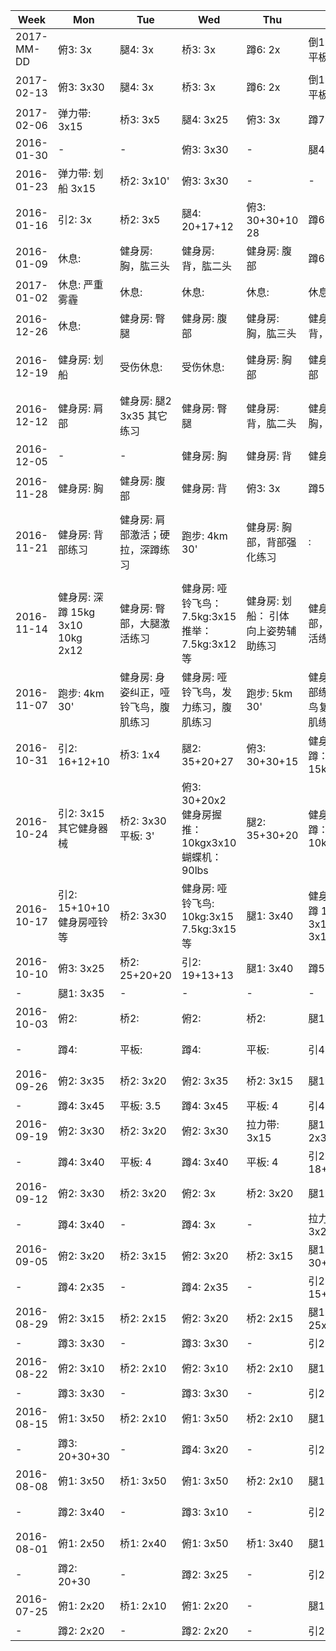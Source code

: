 | Week | Mon | Tue | Wed | Thu | Fri | Sat | Sun |
| ---- | --- | --- | --- | --- | --- | --- | --- |
| 2017-MM-DD | 俯3: 3x | 腿4: 3x | 桥3: 3x | 蹲6: 2x | 倒1: 3x30'  平板 3' | 引2: 3x | - |
| 2017-02-13 | 俯3: 3x30 | 腿4: 3x | 桥3: 3x | 蹲6: 2x | 倒1: 3x30'  平板 3' | 引2: 3x | - |
| 2017-02-06 | 弹力带: 3x15 | 桥3: 3x5 | 腿4: 3x25 | 俯3: 3x | 蹲7: 右 1x5 | 平板: 4 | - |
| 2016-01-30 | - | - | 俯3: 3x30 | - | 腿4: 3x25 | - | - |
| 2016-01-23 | 弹力带: 划船 3x15 | 桥2: 3x10' | 俯3: 3x30 | - | - | - | - |
| 2016-01-16 | 引2: 3x | 桥2: 3x5 | 腿4: 20+17+12 | 俯3: 30+30+10  28 | 蹲6: 2x20 | 平板: 4 | - |
| 2016-01-09 | 休息:  | 健身房: 胸，肱三头 | 健身房: 背，肱二头 | 健身房: 腹部 | 蹲6: 2x20 | 休息:  | 俯3: 30+30+20 |
| 2017-01-02 | 休息: 严重雾霾 | 休息:  | 休息:  | 休息:  | 休息:  | 休息:  | 健身房: 胸，肱三头 |
| 2016-12-26 | 休息:  | 健身房: 臀腿 | 健身房: 腹部 | 健身房: 胸，肱三头 | 健身房: 背，肱二头 | 休息:  | 休息:  |
| 2016-12-19 | 健身房: 划船 | 受伤休息:  | 受伤休息:  | 健身房: 胸部 | 健身房: 背部 | 健身房: 腹部 | 健身房: 肩部 |
| 2016-12-12 | 健身房: 肩部 | 健身房: 腿2 3x35 其它练习 | 健身房: 臀腿 | 健身房: 背，肱二头 | 健身房: 胸，肱三头 | 平板: 4 | - |
| 2016-12-05 | - | - | 健身房: 胸 | 健身房: 背 | 健身房: 肩 | 有氧: 4 | - |
| 2016-11-28 | 健身房: 胸 | 健身房: 腹部 | 健身房: 背 | 俯3: 3x | 蹲5: 2x | - | - |
| 2016-11-21 | 健身房: 背部练习 | 健身房: 肩部激活；硬拉，深蹲练习 | 跑步: 4km 30' | 健身房: 胸部，背部强化练习 | :  | 跑步: 4km 25'  腹部练习 | 健身房: 肩部，硬拉，深蹲练习 |
| 2016-11-14 | 健身房: 深蹲 15kg 3x10 10kg 2x12 | 健身房: 臀部，大腿激活练习 | 健身房: 哑铃飞鸟：7.5kg:3x15 推举：7.5kg:3x12 等 | 健身房: 划船： 引体向上姿势辅助练习 | 健身房: 臀部，大腿激活练习加强 | 跑步: 4 | - |
| 2016-11-07 | 跑步: 4km 30' | 健身房: 身姿纠正，哑铃飞鸟，腹肌练习 | 健身房: 哑铃飞鸟，发力练习，腹肌练习 | 跑步: 5km 30' | 健身房: 背部练习，飞鸟复习，腹肌练习 | 跑步: 3km 20' | - |
| 2016-10-31 | 引2: 16+12+10 | 桥3: 1x4 | 腿2: 35+20+27 | 俯3: 30+30+15 | 健身房: 深蹲：15kgx10x3 | 跑步: 5km | - |
| 2016-10-24 | 引2: 3x15 其它健身器械 | 桥2: 3x30 平板: 3' | 俯3: 30+20x2 健身房握推：10kgx3x10 蝴蝶机：90lbs | 腿2: 35+30+20 | 健身房: 深蹲：10kgx10x3 | - | 跑步: 5km |
| 2016-10-17 | 引2: 15+10+10 健身房哑铃等 | 桥2: 3x30 | 健身房: 哑铃飞鸟: 10kg:3x15 7.5kg:3x15 等 | 腿1: 3x40 | 健身房: 深蹲 10kg: 3x15, 5kg: 3x12 | - | 健身房: 跑步: 4km 等杂力量恢复练习 |
| 2016-10-10 | 俯3: 3x25 | 桥2: 25+20+20 | 引2: 19+13+13 | 腿1: 3x40 | 蹲5: 2x | - | - |
| - | 腿1: 3x35 | - | - | - | - | - | - |
| 2016-10-03 | 俯2:  | 桥2:  | 俯2:  | 桥2:  | 腿1:  | 桥2:  | 腿1: 35+30x2 |
| - | 蹲4:  | 平板:  | 蹲4:  | 平板:  | 引4:  | 平板:  | 引2: 20+17+15 |
| 2016-09-26 | 俯2: 3x35 | 桥2: 3x20 | 俯2: 3x35 | 桥2: 3x15 | 腿1: 3x30 | 桥2:  | 腿1: 35+30x2 |
| - | 蹲4: 3x45 | 平板: 3.5 | 蹲4: 3x45 | 平板: 4 | 引4: 3x5 | 平板:  | 引5: 3x5 |
| 2016-09-19 | 俯2: 3x30 | 桥2: 3x20 | 俯2: 3x30 | 拉力带: 3x15 | 腿1: 2x30+25 | 桥2: 3x20 | 腿1: 3x25 |
| - | 蹲4: 3x40 | 平板: 4 | 蹲4: 3x40 | 平板: 4 | 引2: 18+15+12 | 平板: 4 | 引2: 3x15 |
| 2016-09-12 | 俯2: 3x30 | 桥2: 3x20 | 俯2: 3x | 桥2: 3x20 | 腿1: 3x30 | 桥2: 3x20 | 腿1: 3x30 |
| - | 蹲4: 3x40 | - | 蹲4: 3x | - | 拉力带: 3x25 | - | 引2: 3x15 |
| 2016-09-05 | 俯2: 3x20 | 桥2: 3x15 | 俯2: 3x20 | 桥2: 3x15 | 腿1: 30+2x25 | 桥2: 2x | 腿1: 2x30+25 |
| - | 蹲4: 2x35 | - | 蹲4: 2x35 | - | 引2: 15+12+10 | - | 引2: 3x13 |
| 2016-08-29 | 俯2: 3x15 | 桥2: 2x15 | 俯2: 3x20 | 桥2: 2x15 | 腿1: 25x2+20 | 桥2: 2x | 腿1: 3x |
| - | 蹲3: 3x30 | - | 蹲3: 3x30 | - | 引2: 3x12 | - | 引2: 3x |
| 2016-08-22 | 俯2: 3x10 | 桥2: 2x10 | 俯2: 3x10 | 桥2: 2x10 | 腿1: 3x25 | 桥2: 2x12 | 腿1: 3x30 |
| - | 蹲3: 3x30 | - | 蹲3: 3x30 | - | 引2: 3x12 | - | 引2: 3x13 |
| 2016-08-15 | 俯1: 3x50 | 桥2: 2x10 | 俯1: 3x50 | 桥2: 2x10 | 腿1: 3x20 | - | 腿1: 2x25+20 |
| - | 蹲3: 20+30+30 | - | 蹲4: 3x20 | - | 引2: 2x10 | - | 引2: 15+12+10 |
| 2016-08-08 | 俯1: 3x50 | 桥1: 3x50 | 俯1: 3x50 | 桥2: 2x10 | 腿1: 25+20 | 桥2: 2x10 | 腿1: 25+20+20 |
| - | 蹲2: 3x40 | - | 蹲3: 3x10 | - | 引2: 2x10 | - | 引2: 12+10+10 |
| 2016-08-01 | 俯1: 2x50 | 桥1: 2x40 | 俯1: 3x50 | 桥1: 3x40 | 腿1: 2x20 | 桥1: 3x50 | 腿1: 2x20 |
| - | 蹲2: 20+30 | - | 蹲2: 3x25 | - | 引2: 2x10 | - | 引2: 2x10 |
| 2016-07-25 | 俯1: 2x20 | 桥1: 2x10 | 俯1: 2x20 | - | 腿1: 2x15 | 桥1: 2x20 | 腿1: 2x15 |
| - | 蹲2: 2x20 | - | 蹲2: 2x20 | - | 引2: 2x10 | - | 引2: 2x10 |